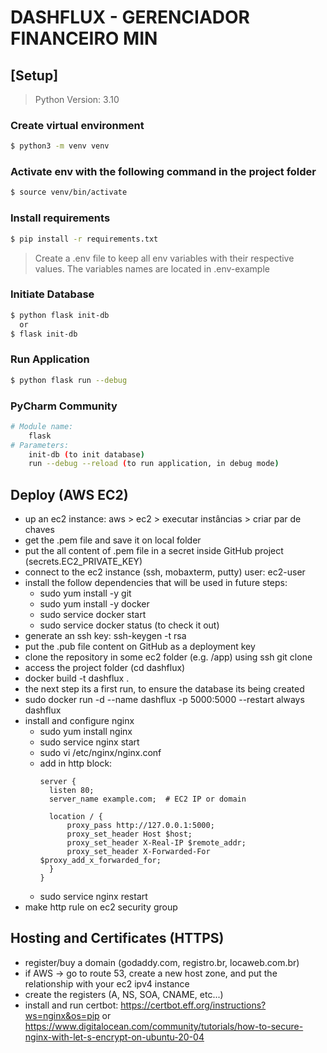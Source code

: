 # DASHFLUX - GERENCIADOR FINANCEIRO MIN

## [Setup]

> Python Version: 3.10

### Create virtual environment

```bash
$ python3 -m venv venv
```
 
### Activate env with the following command in the project folder

```bash
$ source venv/bin/activate
```

### Install requirements

```bash
$ pip install -r requirements.txt
```

>Create a .env file to keep all env variables with their respective values.
>The variables names are located in .env-example

### Initiate Database

```bash
$ python flask init-db
  or
$ flask init-db
```

### Run Application

```bash
$ python flask run --debug
```

### PyCharm Community
```bash
# Module name: 
    flask
# Parameters:
    init-db (to init database)
    run --debug --reload (to run application, in debug mode)
```

## Deploy (AWS EC2)
- up an ec2 instance: aws > ec2 > executar instâncias > criar par de chaves 
- get the .pem file and save it on local folder
- put the all content of .pem file in a secret inside GitHub project (secrets.EC2_PRIVATE_KEY)
- connect to the ec2 instance (ssh, mobaxterm, putty) user: ec2-user
- install the follow dependencies that will be used in future steps:
  - sudo yum install -y git
  - sudo yum install -y docker
  - sudo service docker start
  - sudo service docker status (to check it out)
- generate an ssh key: ssh-keygen -t rsa
- put the .pub file content on GitHub as a deployment key
- clone the repository in some ec2 folder (e.g. /app) using ssh git clone
- access the project folder (cd dashflux)
- docker build -t dashflux . 
- the next step its a first run, to ensure the database its being created
- sudo docker run -d --name dashflux -p 5000:5000 --restart always dashflux
- install and configure nginx
  - sudo yum install nginx
  - sudo service nginx start
  - sudo vi /etc/nginx/nginx.conf
  - add in http block:
    ```
    server {
      listen 80;
      server_name example.com;  # EC2 IP or domain

      location / {
          proxy_pass http://127.0.0.1:5000;
          proxy_set_header Host $host;
          proxy_set_header X-Real-IP $remote_addr;
          proxy_set_header X-Forwarded-For $proxy_add_x_forwarded_for;
      }
    }
    ```
  - sudo service nginx restart
- make http rule on ec2 security group

## Hosting and Certificates (HTTPS)
- register/buy a domain (godaddy.com, registro.br, locaweb.com.br)
- if AWS -> go to route 53, create a new host zone, and put the relationship with your ec2 ipv4 instance
- create the registers (A, NS, SOA, CNAME, etc...)
- install and run certbot: https://certbot.eff.org/instructions?ws=nginx&os=pip or https://www.digitalocean.com/community/tutorials/how-to-secure-nginx-with-let-s-encrypt-on-ubuntu-20-04